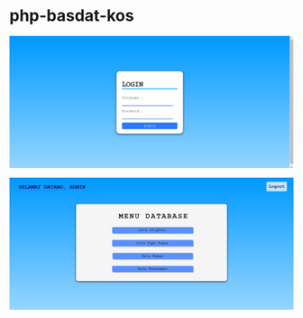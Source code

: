 # php-basdat-kos

<p align="center">
  <img src="images/login.jpg" width="600" >
</p>

<p align="center">
  <img src="images/dashboard.jpg" width="600" >
</p>
